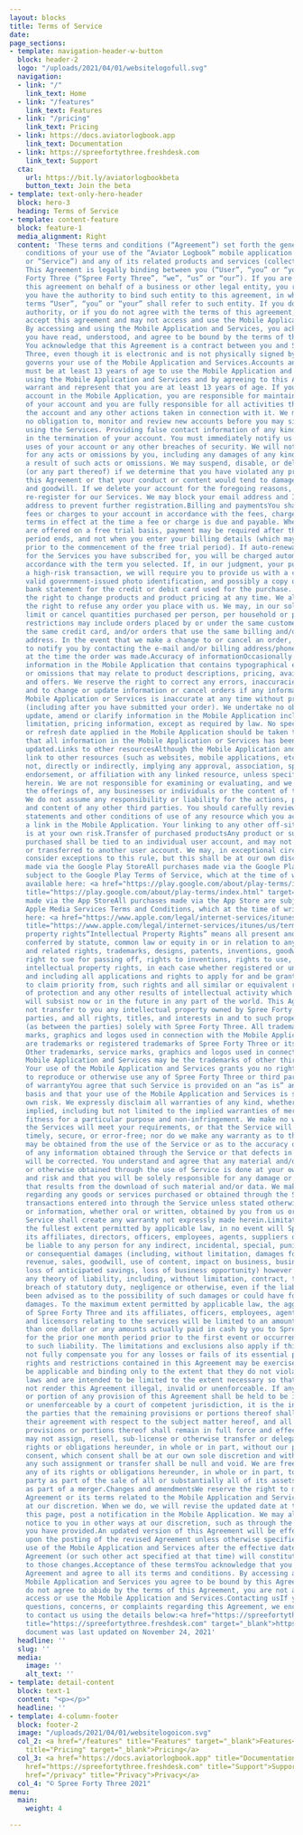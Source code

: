 ```yaml
---
layout: blocks
title: Terms of Service
date: 
page_sections:
- template: navigation-header-w-button
  block: header-2
  logo: "/uploads/2021/04/01/websitelogofull.svg"
  navigation:
  - link: "/"
    link_text: Home
  - link: "/features"
    link_text: Features
  - link: "/pricing"
    link_text: Pricing
  - link: https://docs.aviatorlogbook.app
    link_text: Documentation
  - link: https://spreefortythree.freshdesk.com
    link_text: Support
  cta:
    url: https://bit.ly/aviatorlogbookbeta
    button_text: Join the beta
- template: text-only-hero-header
  block: hero-3
  heading: Terms of Service
- template: content-feature
  block: feature-1
  media_alignment: Right
  content: 'These terms and conditions (“Agreement”) set forth the general terms and
    conditions of your use of the “Aviator Logbook” mobile application (“Mobile Application”
    or “Service”) and any of its related products and services (collectively, “Services”).
    This Agreement is legally binding between you (“User”, “you” or “your”) and Spree
    Forty Three (“Spree Forty Three”, “we”, “us” or “our”). If you are entering into
    this agreement on behalf of a business or other legal entity, you represent that
    you have the authority to bind such entity to this agreement, in which case the
    terms “User”, “you” or “your” shall refer to such entity. If you do not have such
    authority, or if you do not agree with the terms of this agreement, you must not
    accept this agreement and may not access and use the Mobile Application and Services.
    By accessing and using the Mobile Application and Services, you acknowledge that
    you have read, understood, and agree to be bound by the terms of this Agreement.
    You acknowledge that this Agreement is a contract between you and Spree Forty
    Three, even though it is electronic and is not physically signed by you, and it
    governs your use of the Mobile Application and Services.Accounts and membershipYou
    must be at least 13 years of age to use the Mobile Application and Services. By
    using the Mobile Application and Services and by agreeing to this Agreement you
    warrant and represent that you are at least 13 years of age. If you create an
    account in the Mobile Application, you are responsible for maintaining the security
    of your account and you are fully responsible for all activities that occur under
    the account and any other actions taken in connection with it. We may, but have
    no obligation to, monitor and review new accounts before you may sign in and start
    using the Services. Providing false contact information of any kind may result
    in the termination of your account. You must immediately notify us of any unauthorized
    uses of your account or any other breaches of security. We will not be liable
    for any acts or omissions by you, including any damages of any kind incurred as
    a result of such acts or omissions. We may suspend, disable, or delete your account
    (or any part thereof) if we determine that you have violated any provision of
    this Agreement or that your conduct or content would tend to damage our reputation
    and goodwill. If we delete your account for the foregoing reasons, you may not
    re-register for our Services. We may block your email address and Internet protocol
    address to prevent further registration.Billing and paymentsYou shall pay all
    fees or charges to your account in accordance with the fees, charges, and billing
    terms in effect at the time a fee or charge is due and payable. Where Services
    are offered on a free trial basis, payment may be required after the free trial
    period ends, and not when you enter your billing details (which may be required
    prior to the commencement of the free trial period). If auto-renewal is enabled
    for the Services you have subscribed for, you will be charged automatically in
    accordance with the term you selected. If, in our judgment, your purchase constitutes
    a high-risk transaction, we will require you to provide us with a copy of your
    valid government-issued photo identification, and possibly a copy of a recent
    bank statement for the credit or debit card used for the purchase. We reserve
    the right to change products and product pricing at any time. We also reserve
    the right to refuse any order you place with us. We may, in our sole discretion,
    limit or cancel quantities purchased per person, per household or per order. These
    restrictions may include orders placed by or under the same customer account,
    the same credit card, and/or orders that use the same billing and/or shipping
    address. In the event that we make a change to or cancel an order, we may attempt
    to notify you by contacting the e-mail and/or billing address/phone number provided
    at the time the order was made.Accuracy of informationOccasionally there may be
    information in the Mobile Application that contains typographical errors, inaccuracies
    or omissions that may relate to product descriptions, pricing, availability, promotions
    and offers. We reserve the right to correct any errors, inaccuracies or omissions,
    and to change or update information or cancel orders if any information in the
    Mobile Application or Services is inaccurate at any time without prior notice
    (including after you have submitted your order). We undertake no obligation to
    update, amend or clarify information in the Mobile Application including, without
    limitation, pricing information, except as required by law. No specified update
    or refresh date applied in the Mobile Application should be taken to indicate
    that all information in the Mobile Application or Services has been modified or
    updated.Links to other resourcesAlthough the Mobile Application and Services may
    link to other resources (such as websites, mobile applications, etc.), we are
    not, directly or indirectly, implying any approval, association, sponsorship,
    endorsement, or affiliation with any linked resource, unless specifically stated
    herein. We are not responsible for examining or evaluating, and we do not warrant
    the offerings of, any businesses or individuals or the content of their resources.
    We do not assume any responsibility or liability for the actions, products, services,
    and content of any other third parties. You should carefully review the legal
    statements and other conditions of use of any resource which you access through
    a link in the Mobile Application. Your linking to any other off-site resources
    is at your own risk.Transfer of purchased productsAny product or subscription
    purchased shall be tied to an individual user account, and may not be used by
    or transferred to another user account. We may, in exceptional circumstances,
    consider exceptions to this rule, but this shall be at our own discretion.Purchases
    made via the Google Play StoreAll purchases made via the Google Play Store are
    subject to the Google Play Terms of Service, which at the time of writing are
    available here: <a href="https://play.google.com/about/play-terms/index.html"
    title="https://play.google.com/about/play-terms/index.html" target="_blank">https://play.google.com/about/play-terms/index.html</a>.Purchases
    made via the App StoreAll purchases made via the App Store are subject to the
    Apple Media Services Terms and Conditions, which at the time of writing are available
    here: <a href="https://www.apple.com/legal/internet-services/itunes/us/terms.html"
    title="https://www.apple.com/legal/internet-services/itunes/us/terms.html" target="_blank">https://www.apple.com/legal/internet-services/itunes/us/terms.html</a>.Intellectual
    property rights“Intellectual Property Rights” means all present and future rights
    conferred by statute, common law or equity in or in relation to any copyright
    and related rights, trademarks, designs, patents, inventions, goodwill and the
    right to sue for passing off, rights to inventions, rights to use, and all other
    intellectual property rights, in each case whether registered or unregistered
    and including all applications and rights to apply for and be granted, rights
    to claim priority from, such rights and all similar or equivalent rights or forms
    of protection and any other results of intellectual activity which subsist or
    will subsist now or in the future in any part of the world. This Agreement does
    not transfer to you any intellectual property owned by Spree Forty Three or third
    parties, and all rights, titles, and interests in and to such property will remain
    (as between the parties) solely with Spree Forty Three. All trademarks, service
    marks, graphics and logos used in connection with the Mobile Application and Services,
    are trademarks or registered trademarks of Spree Forty Three or its licensors.
    Other trademarks, service marks, graphics and logos used in connection with the
    Mobile Application and Services may be the trademarks of other third parties.
    Your use of the Mobile Application and Services grants you no right or license
    to reproduce or otherwise use any of Spree Forty Three or third party trademarks.Disclaimer
    of warrantyYou agree that such Service is provided on an “as is” and “as available”
    basis and that your use of the Mobile Application and Services is solely at your
    own risk. We expressly disclaim all warranties of any kind, whether express or
    implied, including but not limited to the implied warranties of merchantability,
    fitness for a particular purpose and non-infringement. We make no warranty that
    the Services will meet your requirements, or that the Service will be uninterrupted,
    timely, secure, or error-free; nor do we make any warranty as to the results that
    may be obtained from the use of the Service or as to the accuracy or reliability
    of any information obtained through the Service or that defects in the Service
    will be corrected. You understand and agree that any material and/or data downloaded
    or otherwise obtained through the use of Service is done at your own discretion
    and risk and that you will be solely responsible for any damage or loss of data
    that results from the download of such material and/or data. We make no warranty
    regarding any goods or services purchased or obtained through the Service or any
    transactions entered into through the Service unless stated otherwise. No advice
    or information, whether oral or written, obtained by you from us or through the
    Service shall create any warranty not expressly made herein.Limitation of liabilityTo
    the fullest extent permitted by applicable law, in no event will Spree Forty Three,
    its affiliates, directors, officers, employees, agents, suppliers or licensors
    be liable to any person for any indirect, incidental, special, punitive, cover
    or consequential damages (including, without limitation, damages for lost profits,
    revenue, sales, goodwill, use of content, impact on business, business interruption,
    loss of anticipated savings, loss of business opportunity) however caused, under
    any theory of liability, including, without limitation, contract, tort, warranty,
    breach of statutory duty, negligence or otherwise, even if the liable party has
    been advised as to the possibility of such damages or could have foreseen such
    damages. To the maximum extent permitted by applicable law, the aggregate liability
    of Spree Forty Three and its affiliates, officers, employees, agents, suppliers
    and licensors relating to the services will be limited to an amount no greater
    than one dollar or any amounts actually paid in cash by you to Spree Forty Three
    for the prior one month period prior to the first event or occurrence giving rise
    to such liability. The limitations and exclusions also apply if this remedy does
    not fully compensate you for any losses or fails of its essential purpose.SeverabilityAll
    rights and restrictions contained in this Agreement may be exercised and shall
    be applicable and binding only to the extent that they do not violate any applicable
    laws and are intended to be limited to the extent necessary so that they will
    not render this Agreement illegal, invalid or unenforceable. If any provision
    or portion of any provision of this Agreement shall be held to be illegal, invalid
    or unenforceable by a court of competent jurisdiction, it is the intention of
    the parties that the remaining provisions or portions thereof shall constitute
    their agreement with respect to the subject matter hereof, and all such remaining
    provisions or portions thereof shall remain in full force and effect.AssignmentYou
    may not assign, resell, sub-license or otherwise transfer or delegate any of your
    rights or obligations hereunder, in whole or in part, without our prior written
    consent, which consent shall be at our own sole discretion and without obligation;
    any such assignment or transfer shall be null and void. We are free to assign
    any of its rights or obligations hereunder, in whole or in part, to any third
    party as part of the sale of all or substantially all of its assets or stock or
    as part of a merger.Changes and amendmentsWe reserve the right to modify this
    Agreement or its terms related to the Mobile Application and Services at any time
    at our discretion. When we do, we will revise the updated date at the bottom of
    this page, post a notification in the Mobile Application. We may also provide
    notice to you in other ways at our discretion, such as through the contact information
    you have provided.An updated version of this Agreement will be effective immediately
    upon the posting of the revised Agreement unless otherwise specified. Your continued
    use of the Mobile Application and Services after the effective date of the revised
    Agreement (or such other act specified at that time) will constitute your consent
    to those changes.Acceptance of these termsYou acknowledge that you have read this
    Agreement and agree to all its terms and conditions. By accessing and using the
    Mobile Application and Services you agree to be bound by this Agreement. If you
    do not agree to abide by the terms of this Agreement, you are not authorized to
    access or use the Mobile Application and Services.Contacting usIf you have any
    questions, concerns, or complaints regarding this Agreement, we encourage you
    to contact us using the details below:<a href="https://spreefortythree.freshdesk.com"
    title="https://spreefortythree.freshdesk.com" target="_blank">https://spreefortythree.freshdesk.com</a>support@spreefortythree.comThis
    document was last updated on November 24, 2021'
  headline: ''
  slug: ''
  media:
    image: ''
    alt_text: ''
- template: detail-content
  block: text-1
  content: "<p></p>"
  headline: ''
- template: 4-column-footer
  block: footer-2
  image: "/uploads/2021/04/01/websitelogoicon.svg"
  col_2: <a href="/features" title="Features" target="_blank">Features</a><br><a href="/pricing"
    title="Pricing" target="_blank">Pricing</a>
  col_3: <a href="https://docs.aviatorlogbook.app" title="Documentation">Documentation</a><br><a
    href="https://spreefortythree.freshdesk.com" title="Support">Support</a><br><a
    href="/privacy" title="Privacy">Privacy</a>
  col_4: "© Spree Forty Three 2021"
menu:
  main:
    weight: 4

---
```

